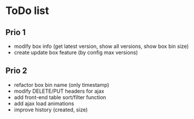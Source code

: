 # ToDo list

## Prio 1

- modify box info (get latest version, show all versions, show box bin size)
- create update box feature (by config max versions)

## Prio 2

- refactor box bin name (only timestamp)
- modify DELETE/PUT headers for ajax
- add front-end table sort/filter function
- add ajax load animations
- improve history (created, size)
